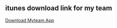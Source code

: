 ## itunes download link for my team
<a href ="itms-services://?action=download-manifest&amp;url=https://superapp-ae-dev-ama-001.azurewebsites.net/MyTeam.plist">Download Myteam App</a>
